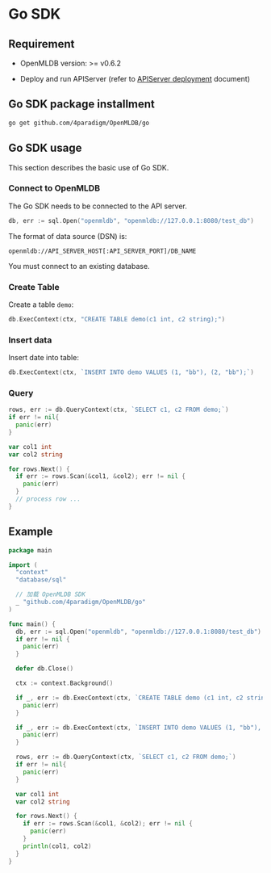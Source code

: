 # Go SDK

## Requirement

- OpenMLDB version: >= v0.6.2

- Deploy and run APIServer (refer to [APIServer deployment](https://openmldb.ai/docs/zh/main/deploy/install_deploy.html#apiserver) document)

## Go SDK package installment

```bash
go get github.com/4paradigm/OpenMLDB/go
```

## Go SDK usage

This section describes the basic use of Go SDK.

### Connect to OpenMLDB

The Go SDK needs to be connected to the API server.

```Go
db, err := sql.Open("openmldb", "openmldb://127.0.0.1:8080/test_db")
```

The format of data source (DSN) is:

```plain
openmldb://API_SERVER_HOST[:API_SERVER_PORT]/DB_NAME
```

You must connect to an existing database.

### Create Table

Create a table `demo`:

```Go
db.ExecContext(ctx, "CREATE TABLE demo(c1 int, c2 string);")
```

### Insert data

Insert date into table:

```go
db.ExecContext(ctx, `INSERT INTO demo VALUES (1, "bb"), (2, "bb");`)
```

### Query

```go
rows, err := db.QueryContext(ctx, `SELECT c1, c2 FROM demo;`)
if err != nil{
  panic(err)
}

var col1 int
var col2 string

for rows.Next() {
  if err := rows.Scan(&col1, &col2); err != nil {
    panic(err)
  }
  // process row ...
}
```

## Example

```Go
package main

import (
  "context"
  "database/sql"

  // 加载 OpenMLDB SDK
  _ "github.com/4paradigm/OpenMLDB/go"
)

func main() {
  db, err := sql.Open("openmldb", "openmldb://127.0.0.1:8080/test_db")
  if err != nil {
    panic(err)
  }

  defer db.Close()

  ctx := context.Background()

  if _, err := db.ExecContext(ctx, `CREATE TABLE demo (c1 int, c2 string);`); err != nil {
    panic(err)
  }

  if _, err := db.ExecContext(ctx, `INSERT INTO demo VALUES (1, "bb"), (2, "bb");`); err != nil {
    panic(err)
  }

  rows, err := db.QueryContext(ctx, `SELECT c1, c2 FROM demo;`)
  if err != nil{
    panic(err)
  }

  var col1 int
  var col2 string

  for rows.Next() {
    if err := rows.Scan(&col1, &col2); err != nil {
      panic(err)
    }
    println(col1, col2)
  }
}
```

